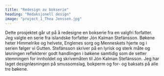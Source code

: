 ```yaml
---
title: "Redesign av bokserie"
heading: "Redaksjonell design"
image: "project_1_Thea Jenssen.jpg"
---
```


Dette prosjektet går ut på å redesigne en bokserie fra en valgfri forfatter. Jeg valgte en serie fra islandske forfatter Jón Kalman Stefánsson. Bøkene heter Himmelrike og helvete, Englenes sorg og Men­neskets hjerte og i serien følger vi Gutten. Stefánsson skriver på en lyrisk og sterk måte og løsningen reflekterer godt handlingen i bøkene samtidig som de setter stemningen for innholdet og skrive­måten til Jón Kalman Stefánsson. Jeg har laget designløsningen på smussomslag, bokperm og for- og baksats på alle tre bøkene.

